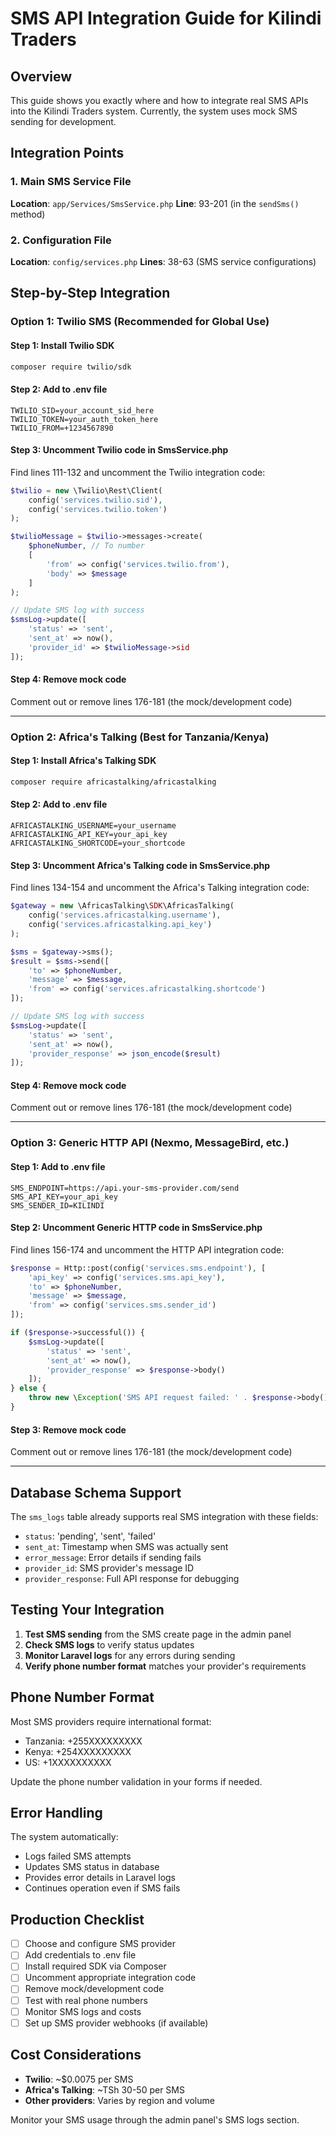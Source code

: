 # SMS API Integration Guide for Kilindi Traders

## Overview
This guide shows you exactly where and how to integrate real SMS APIs into the Kilindi Traders system. Currently, the system uses mock SMS sending for development.

## Integration Points

### 1. Main SMS Service File
**Location**: `app/Services/SmsService.php`
**Line**: 93-201 (in the `sendSms()` method)

### 2. Configuration File
**Location**: `config/services.php`
**Lines**: 38-63 (SMS service configurations)

## Step-by-Step Integration

### Option 1: Twilio SMS (Recommended for Global Use)

#### Step 1: Install Twilio SDK
```bash
composer require twilio/sdk
```

#### Step 2: Add to .env file
```env
TWILIO_SID=your_account_sid_here
TWILIO_TOKEN=your_auth_token_here
TWILIO_FROM=+1234567890
```

#### Step 3: Uncomment Twilio code in SmsService.php
Find lines 111-132 and uncomment the Twilio integration code:
```php
$twilio = new \Twilio\Rest\Client(
    config('services.twilio.sid'),
    config('services.twilio.token')
);

$twilioMessage = $twilio->messages->create(
    $phoneNumber, // To number
    [
        'from' => config('services.twilio.from'),
        'body' => $message
    ]
);

// Update SMS log with success
$smsLog->update([
    'status' => 'sent',
    'sent_at' => now(),
    'provider_id' => $twilioMessage->sid
]);
```

#### Step 4: Remove mock code
Comment out or remove lines 176-181 (the mock/development code)

---

### Option 2: Africa's Talking (Best for Tanzania/Kenya)

#### Step 1: Install Africa's Talking SDK
```bash
composer require africastalking/africastalking
```

#### Step 2: Add to .env file
```env
AFRICASTALKING_USERNAME=your_username
AFRICASTALKING_API_KEY=your_api_key
AFRICASTALKING_SHORTCODE=your_shortcode
```

#### Step 3: Uncomment Africa's Talking code in SmsService.php
Find lines 134-154 and uncomment the Africa's Talking integration code:
```php
$gateway = new \AfricasTalking\SDK\AfricasTalking(
    config('services.africastalking.username'),
    config('services.africastalking.api_key')
);

$sms = $gateway->sms();
$result = $sms->send([
    'to' => $phoneNumber,
    'message' => $message,
    'from' => config('services.africastalking.shortcode')
]);

// Update SMS log with success
$smsLog->update([
    'status' => 'sent',
    'sent_at' => now(),
    'provider_response' => json_encode($result)
]);
```

#### Step 4: Remove mock code
Comment out or remove lines 176-181 (the mock/development code)

---

### Option 3: Generic HTTP API (Nexmo, MessageBird, etc.)

#### Step 1: Add to .env file
```env
SMS_ENDPOINT=https://api.your-sms-provider.com/send
SMS_API_KEY=your_api_key
SMS_SENDER_ID=KILINDI
```

#### Step 2: Uncomment Generic HTTP code in SmsService.php
Find lines 156-174 and uncomment the HTTP API integration code:
```php
$response = Http::post(config('services.sms.endpoint'), [
    'api_key' => config('services.sms.api_key'),
    'to' => $phoneNumber,
    'message' => $message,
    'from' => config('services.sms.sender_id')
]);

if ($response->successful()) {
    $smsLog->update([
        'status' => 'sent',
        'sent_at' => now(),
        'provider_response' => $response->body()
    ]);
} else {
    throw new \Exception('SMS API request failed: ' . $response->body());
}
```

#### Step 3: Remove mock code
Comment out or remove lines 176-181 (the mock/development code)

---

## Database Schema Support

The `sms_logs` table already supports real SMS integration with these fields:
- `status`: 'pending', 'sent', 'failed'
- `sent_at`: Timestamp when SMS was actually sent
- `error_message`: Error details if sending fails
- `provider_id`: SMS provider's message ID
- `provider_response`: Full API response for debugging

## Testing Your Integration

1. **Test SMS sending** from the SMS create page in the admin panel
2. **Check SMS logs** to verify status updates
3. **Monitor Laravel logs** for any errors during sending
4. **Verify phone number format** matches your provider's requirements

## Phone Number Format

Most SMS providers require international format:
- Tanzania: +255XXXXXXXXX
- Kenya: +254XXXXXXXXX
- US: +1XXXXXXXXXX

Update the phone number validation in your forms if needed.

## Error Handling

The system automatically:
- Logs failed SMS attempts
- Updates SMS status in database
- Provides error details in Laravel logs
- Continues operation even if SMS fails

## Production Checklist

- [ ] Choose and configure SMS provider
- [ ] Add credentials to .env file
- [ ] Install required SDK via Composer
- [ ] Uncomment appropriate integration code
- [ ] Remove mock/development code
- [ ] Test with real phone numbers
- [ ] Monitor SMS logs and costs
- [ ] Set up SMS provider webhooks (if available)

## Cost Considerations

- **Twilio**: ~$0.0075 per SMS
- **Africa's Talking**: ~TSh 30-50 per SMS
- **Other providers**: Varies by region and volume

Monitor your SMS usage through the admin panel's SMS logs section.
